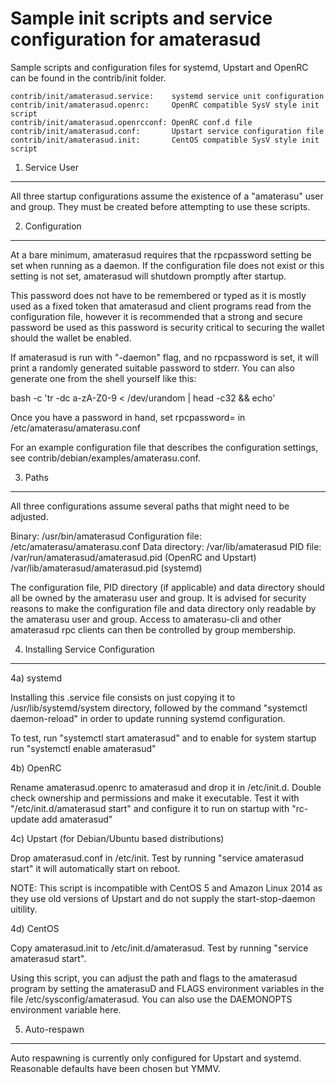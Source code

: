 Sample init scripts and service configuration for amaterasud
==========================================================

Sample scripts and configuration files for systemd, Upstart and OpenRC
can be found in the contrib/init folder.

    contrib/init/amaterasud.service:    systemd service unit configuration
    contrib/init/amaterasud.openrc:     OpenRC compatible SysV style init script
    contrib/init/amaterasud.openrcconf: OpenRC conf.d file
    contrib/init/amaterasud.conf:       Upstart service configuration file
    contrib/init/amaterasud.init:       CentOS compatible SysV style init script

1. Service User
---------------------------------

All three startup configurations assume the existence of a "amaterasu" user
and group.  They must be created before attempting to use these scripts.

2. Configuration
---------------------------------

At a bare minimum, amaterasud requires that the rpcpassword setting be set
when running as a daemon.  If the configuration file does not exist or this
setting is not set, amaterasud will shutdown promptly after startup.

This password does not have to be remembered or typed as it is mostly used
as a fixed token that amaterasud and client programs read from the configuration
file, however it is recommended that a strong and secure password be used
as this password is security critical to securing the wallet should the
wallet be enabled.

If amaterasud is run with "-daemon" flag, and no rpcpassword is set, it will
print a randomly generated suitable password to stderr.  You can also
generate one from the shell yourself like this:

bash -c 'tr -dc a-zA-Z0-9 < /dev/urandom | head -c32 && echo'

Once you have a password in hand, set rpcpassword= in /etc/amaterasu/amaterasu.conf

For an example configuration file that describes the configuration settings,
see contrib/debian/examples/amaterasu.conf.

3. Paths
---------------------------------

All three configurations assume several paths that might need to be adjusted.

Binary:              /usr/bin/amaterasud
Configuration file:  /etc/amaterasu/amaterasu.conf
Data directory:      /var/lib/amaterasud
PID file:            /var/run/amaterasud/amaterasud.pid (OpenRC and Upstart)
                     /var/lib/amaterasud/amaterasud.pid (systemd)

The configuration file, PID directory (if applicable) and data directory
should all be owned by the amaterasu user and group.  It is advised for security
reasons to make the configuration file and data directory only readable by the
amaterasu user and group.  Access to amaterasu-cli and other amaterasud rpc clients
can then be controlled by group membership.

4. Installing Service Configuration
-----------------------------------

4a) systemd

Installing this .service file consists on just copying it to
/usr/lib/systemd/system directory, followed by the command
"systemctl daemon-reload" in order to update running systemd configuration.

To test, run "systemctl start amaterasud" and to enable for system startup run
"systemctl enable amaterasud"

4b) OpenRC

Rename amaterasud.openrc to amaterasud and drop it in /etc/init.d.  Double
check ownership and permissions and make it executable.  Test it with
"/etc/init.d/amaterasud start" and configure it to run on startup with
"rc-update add amaterasud"

4c) Upstart (for Debian/Ubuntu based distributions)

Drop amaterasud.conf in /etc/init.  Test by running "service amaterasud start"
it will automatically start on reboot.

NOTE: This script is incompatible with CentOS 5 and Amazon Linux 2014 as they
use old versions of Upstart and do not supply the start-stop-daemon uitility.

4d) CentOS

Copy amaterasud.init to /etc/init.d/amaterasud. Test by running "service amaterasud start".

Using this script, you can adjust the path and flags to the amaterasud program by
setting the amaterasuD and FLAGS environment variables in the file
/etc/sysconfig/amaterasud. You can also use the DAEMONOPTS environment variable here.

5. Auto-respawn
-----------------------------------

Auto respawning is currently only configured for Upstart and systemd.
Reasonable defaults have been chosen but YMMV.

